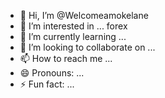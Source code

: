 - 👋 Hi, I’m @Welcomeamokelane
- 👀 I’m interested in ... forex
- 🌱 I’m currently learning ...
- 💞️ I’m looking to collaborate on ...
- 📫 How to reach me ...
- 😄 Pronouns: ...
- ⚡ Fun fact: ...

<!---
Welcomeamokelane/Welcomeamokelane is a ✨ special ✨ repository because its `README.md` (this file) appears on your GitHub profile.
You can click the Preview link to take a look at your changes.
--->

